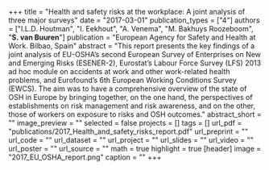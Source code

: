 +++
title = "Health and safety risks at the workplace: A joint analysis of three major surveys"
date = "2017-03-01"
publication_types = ["4"]
authors = ["I.L.D. Houtman", "I. Eekhout", "A. Venema", "M. Bakhuys Roozeboom", "**S. van Buuren**"]
publication = "European Agency for Safety and Health at Work. Bilbao, Spain"
abstract = "This report presents the key findings of a joint analysis of EU-OSHA’s second European Survey of Enterprises on New and Emerging Risks (ESENER-2), Eurostat’s Labour Force Survey (LFS) 2013 ad hoc module on accidents at work and other work-related health problems, and Eurofound’s 6th European Working Conditions Survey (EWCS). The aim was to have a comprehensive overview of the state of OSH in Europe by bringing together, on the one hand, the perspectives of establishments on risk management and risk awareness, and on the other, those of workers on exposure to risks and OSH outcomes."
abstract_short = ""
image_preview = ""
selected = false
projects = []
tags = []
url_pdf = "publications/2017_Health_and_safety_risks_report.pdf"
url_preprint = ""
url_code = ""
url_dataset = ""
url_project = ""
url_slides = ""
url_video = ""
url_poster = ""
url_source = ""
math = true
highlight = true
[header]
image = "2017_EU_OSHA_report.png"
caption = ""
+++
